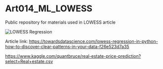 # Art014_ML_LOWESS
Public repository for materials used in LOWESS article

![LOWESS Regression](https://user-images.githubusercontent.com/24861699/153736028-285153f4-a9cc-44c2-8ef1-ef381d9c3925.gif)

Article link: https://towardsdatascience.com/lowess-regression-in-python-how-to-discover-clear-patterns-in-your-data-f26e523d7a35

https://www.kaggle.com/quantbruce/real-estate-price-prediction?select=Real+estate.csv
